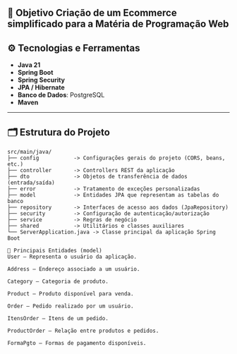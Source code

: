 📌 Objetivo
Criação de um Ecommerce simplificado para a Matéria de Programação Web
---

## ⚙️ Tecnologias e Ferramentas
- **Java 21**
- **Spring Boot**
- **Spring Security**
- **JPA / Hibernate**
- **Banco de Dados**: PostgreSQL
- **Maven**

---

## 🗂️ Estrutura do Projeto

```plaintext
src/main/java/
├── config           -> Configurações gerais do projeto (CORS, beans, etc.)
├── controller       -> Controllers REST da aplicação
├── dto              -> Objetos de transferência de dados (entrada/saída)
├── error            -> Tratamento de exceções personalizadas
├── model            -> Entidades JPA que representam as tabelas do banco
├── repository       -> Interfaces de acesso aos dados (JpaRepository)
├── security         -> Configuração de autenticação/autorização
├── service          -> Regras de negócio
├── shared           -> Utilitários e classes auxiliares
└── ServerApplication.java -> Classe principal da aplicação Spring Boot

🧱 Principais Entidades (model)
User – Representa o usuário da aplicação.

Address – Endereço associado a um usuário.

Category – Categoria de produto.

Product – Produto disponível para venda.

Order – Pedido realizado por um usuário.

ItensOrder – Itens de um pedido.

ProductOrder – Relação entre produtos e pedidos.

FormaPgto – Formas de pagamento disponíveis.
